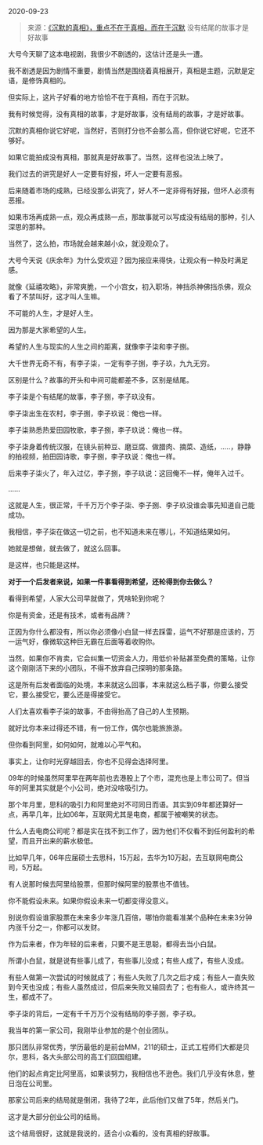 2020-09-23

> 来源：[《沉默的真相》，重点不在于真相，而在于沉默](http://mp.weixin.qq.com/s?__biz=MzU3NDc5Nzc0NQ==&mid=2247493154&idx=1&sn=a25ca6efde6705af6a7f3e774c7d2e70&chksm=fd2e44fcca59cdea3fd5c7c5a3945c1108127e95de11d8c8e250e4831dbee93f6d2d25dd2a8b&scene=27#wechat_redirect)
> 没有结尾的故事才是好故事

大号今天聊了这本电视剧，我很少不剧透的，这估计还是头一遭。

  

我不剧透是因为剧情不重要，剧情当然是围绕着真相展开，真相是主题，沉默是定语，是修饰真相的。  

  

但实际上，这片子好看的地方恰恰不在于真相，而在于沉默。

  

我有时候觉得，没有真相的故事，才是好故事，没有结局的故事，才是好故事。

  

沉默的真相你说它好呢，当然好，否则打分也不会那么高，但你说它好呢，它还不够好。  

  

如果它能拍成没有真相，那就真是好故事了。当然，这样也没法上映了。

  

我们过去的讲究是好人一定要有好报，坏人一定要有恶报。  

  

后来随着市场的成熟，已经没那么讲究了，好人不一定非得有好报，但坏人必须有恶报。  

  

如果市场再成熟一点，观众再成熟一点，那故事就可以写成没有结局的那种，引人深思的那种。

  

当然了，这么拍，市场就会越来越小众，就没观众了。

  

大号今天说《庆余年》为什么受欢迎？因为报应来得快，让观众有一种及时满足感。

  

就像《延禧攻略》，非常爽脆，一个小宫女，初入职场，神挡杀神佛挡杀佛，观众看了不禁叫好，这才叫人生嘛。

  

不可能的人生，才是好人生。

  

因为那是大家希望的人生。  

  

希望的人生与现实的人生之间的距离，就像李子柒和李子捌。

  

大千世界无奇不有，有李子柒，一定有李子捌，李子玖，九九无穷。

  

区别是什么？故事的开头和中间可能都差不多，区别是结尾。  

  

李子柒是个有结尾的故事，李子捌，李子玖没有。

  

李子柒出生在农村，李子捌，李子玖说：俺也一样。

  

李子柒熟悉热爱田园牧歌，李子捌，李子玖说：俺也一样。

  

李子柒身着传统汉服，在镜头前种豆、磨豆腐、做腊肉、摘菜、造纸，.....，静静的拍视频，拍田园诗歌，李子捌，李子玖说：俺也一样。

  

后来李子柒火了，年入过亿，李子捌，李子玖说：这回俺不一样，俺年入过千。

  

......

  

这就是人生，很正常，千千万万个李子柒、李子捌、李子玖没谁会事先知道自己能成功。

  

我相信，李子柒在做这一切之前，也不知道未来在哪儿，不知道结果如何。

  

她就是想做，就去做了，就这么回事。

  

是这样，也只能是这样。

  

 **对于一个后发者来说，如果一件事看得到希望，还轮得到你去做么？**

  

看得到希望，人家大公司早就做了，凭啥轮到你呢？

  

你是有资金，还是有技术，或者有品牌？

  

正因为你什么都没有，所以你必须像小白鼠一样去踩雷，运气不好那是应该的，万一运气好，像微软这种巨无霸在后面等着收购你。

  

当然，如果你不肯卖，它会纠集一切资金人力，用低价补贴甚至免费的策略，让你这个刚刚活下来的小团队，不得不放弃自己探明的那条路。

  

这是所有后发者面临的处境，本来就这么回事，本来就这么档子事，你要么接受它，要么接受它，要么还是得接受它。

  

人们太喜欢看李子柒的故事，不由得抬高了自己的人生预期。

  

就好比你本来过得还不错，有一份工作，偶尔也能旅旅游。

  

但你看到阿里，如何如何，就难以心平气和。

  

事实上，让你时光穿越回去，你也不见得会选择阿里。  

  

09年的时候虽然阿里早在两年前也去港股上了个市，混充也是上市公司了。但当年的阿里其实就是个小公司，绝对没啥吸引力。

  

那个年月里，思科的吸引力和阿里绝对不可同日而语。其实到09年都还算好一点，再早几年，比如06年，互联网尤其是电商，都属于被嘲笑的状态。

  

什么人去电商公司呢？都是实在找不到工作了，因为他们不仅看不到任何盈利的希望，而且开出来的薪水极低。

  

比如早几年，06年应届硕士去思科，15万起，去华为10万起，去互联网电商公司，5万起。

  

有人说那时候去阿里给股票，但那时候阿里的股票也不值钱。

  

你不能假设未来。如果你假设未来一切都变得没意义。

  

别说你假设谁家股票在未来多少年涨几百倍，哪怕你能看准某个品种在未来3分钟内涨千分之一，你都可以发财。

  

作为后来者，作为年轻的后来者，只要不是王思聪，都得去当小白鼠。

  

所谓小白鼠，就是说有些事儿成了，有些事儿没成；有些人成了，有些人没成。

  

有些人做第一次尝试的时候就成了；有些人失败了几次之后才成；有些人一直失败到今天也没成；有些人虽然成过，但后来失败又输回去了；也有些人，或许终其一生，都成不了。

  

李子柒的背后，一定有千千万万个没有结局的李子捌，李子玖。

  

我当年的第一家公司，我刚毕业参加的是个创业团队。

  

那只团队非常优秀，学历最低的是前台MM，211的硕士，正式工程师们大都是贝尔，思科，各大头部公司的高工们回国组建。

  

他们的起点肯定比阿里高，如果谈努力，我相信也不逊色。我们几乎没有休息，整日泡在公司里。

  

那家公司后来的结局就是倒闭，我待了2年，此后他们又做了5年，然后关门。

  

这才是大部分创业公司的结局。

  

这个结局很好，这就是我说的，适合小众看的，没有真相的好故事。

